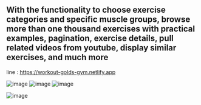 
## With the functionality to choose exercise categories and specific muscle groups, browse more than one thousand exercises with practical examples, pagination, exercise details, pull related videos from youtube, display similar exercises, and much more 

line : https://workout-golds-gym.netlify.app

![image](https://github.com/salah835/gym/assets/74532599/f3a13416-8966-40bd-99ec-a93c68ac8112)
![image](https://github.com/salah835/gym/assets/74532599/58bfcb48-be37-4f28-904b-124ac308d42a)
![image](https://github.com/salah835/gym/assets/74532599/d64b4bf7-953e-461b-9430-a726fcf04f8b)

![image](https://github.com/salah835/gym/assets/74532599/2f3d9b95-7856-4a65-8893-83223b959a3d)



